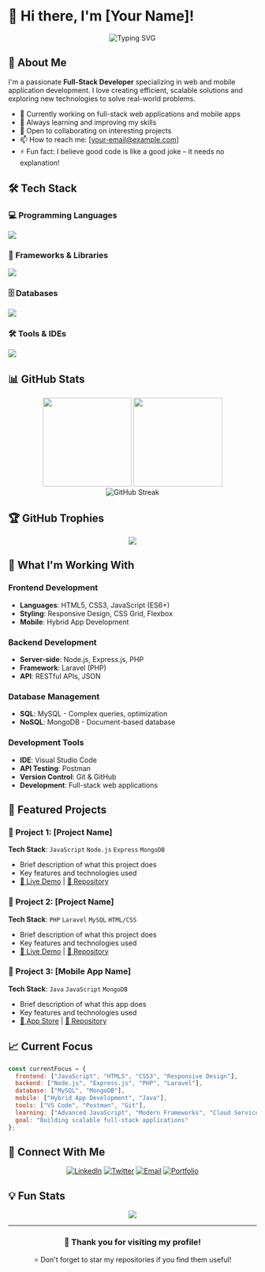 # 👋 Hi there, I'm [Your Name]!

<div align="center">
  <img src="https://readme-typing-svg.herokuapp.com?font=Fira+Code&weight=600&size=28&duration=4000&pause=1000&color=36BCF7&center=true&vCenter=true&width=600&lines=Full-Stack+Web+Developer;Mobile+App+Developer;Always+Learning+New+Technologies;Building+Innovative+Solutions" alt="Typing SVG" />
</div>

## 🚀 About Me

I'm a passionate **Full-Stack Developer** specializing in web and mobile application development. I love creating efficient, scalable solutions and exploring new technologies to solve real-world problems.

- 🔭 Currently working on full-stack web applications and mobile apps
- 🌱 Always learning and improving my skills
- 💼 Open to collaborating on interesting projects
- 📫 How to reach me: [your-email@example.com]
- ⚡ Fun fact: I believe good code is like a good joke – it needs no explanation!

## 🛠️ Tech Stack

### 💻 Programming Languages
<div align="left">
  <img src="https://skillicons.dev/icons?i=c,js,php,java,html,css" />
</div>

### 🎯 Frameworks & Libraries
<div align="left">
  <img src="https://skillicons.dev/icons?i=nodejs,express,laravel" />
</div>

### 🗄️ Databases
<div align="left">
  <img src="https://skillicons.dev/icons?i=mysql,mongodb" />
</div>

### 🛠️ Tools & IDEs
<div align="left">
  <img src="https://skillicons.dev/icons?i=vscode,postman,git,github" />
</div>

## 📊 GitHub Stats

<div align="center">
  <img height="180em" src="https://github-readme-stats.vercel.app/api?username=YOUR_USERNAME&show_icons=true&theme=tokyonight&include_all_commits=true&count_private=true"/>
  <img height="180em" src="https://github-readme-stats.vercel.app/api/top-langs/?username=YOUR_USERNAME&layout=compact&langs_count=8&theme=tokyonight"/>
</div>

<div align="center">
  <img src="https://github-readme-streak-stats.herokuapp.com/?user=YOUR_USERNAME&theme=tokyonight" alt="GitHub Streak" />
</div>

## 🏆 GitHub Trophies
<div align="center">
  <img src="https://github-profile-trophy.vercel.app/?username=YOUR_USERNAME&theme=tokyonight&no-frame=true&no-bg=false&margin-w=4&row=2&column=3" />
</div>

## 💼 What I'm Working With

### Frontend Development
- **Languages**: HTML5, CSS3, JavaScript (ES6+)
- **Styling**: Responsive Design, CSS Grid, Flexbox
- **Mobile**: Hybrid App Development

### Backend Development
- **Server-side**: Node.js, Express.js, PHP
- **Framework**: Laravel (PHP)
- **API**: RESTful APIs, JSON

### Database Management
- **SQL**: MySQL - Complex queries, optimization
- **NoSQL**: MongoDB - Document-based database

### Development Tools
- **IDE**: Visual Studio Code
- **API Testing**: Postman
- **Version Control**: Git & GitHub
- **Development**: Full-stack web applications

## 🌟 Featured Projects

### 🎯 Project 1: [Project Name]
**Tech Stack**: `JavaScript` `Node.js` `Express` `MongoDB`
- Brief description of what this project does
- Key features and technologies used
- [🔗 Live Demo](your-demo-link) | [📁 Repository](your-repo-link)

### 🎯 Project 2: [Project Name]
**Tech Stack**: `PHP` `Laravel` `MySQL` `HTML/CSS`
- Brief description of what this project does
- Key features and technologies used
- [🔗 Live Demo](your-demo-link) | [📁 Repository](your-repo-link)

### 🎯 Project 3: [Mobile App Name]
**Tech Stack**: `Java` `JavaScript` `MongoDB`
- Brief description of what this app does
- Key features and technologies used
- [📱 App Store](your-app-link) | [📁 Repository](your-repo-link)

## 📈 Current Focus

```javascript
const currentFocus = {
  frontend: ["JavaScript", "HTML5", "CSS3", "Responsive Design"],
  backend: ["Node.js", "Express.js", "PHP", "Laravel"],
  database: ["MySQL", "MongoDB"],
  mobile: ["Hybrid App Development", "Java"],
  tools: ["VS Code", "Postman", "Git"],
  learning: ["Advanced JavaScript", "Modern Frameworks", "Cloud Services"],
  goal: "Building scalable full-stack applications"
};
```

## 🤝 Connect With Me

<div align="center">
  
[![LinkedIn](https://img.shields.io/badge/LinkedIn-0077B5?style=for-the-badge&logo=linkedin&logoColor=white)](your-linkedin-url)
[![Twitter](https://img.shields.io/badge/Twitter-1DA1F2?style=for-the-badge&logo=twitter&logoColor=white)](your-twitter-url)
[![Email](https://img.shields.io/badge/Email-D14836?style=for-the-badge&logo=gmail&logoColor=white)](mailto:your-email@example.com)
[![Portfolio](https://img.shields.io/badge/Portfolio-000000?style=for-the-badge&logo=vercel&logoColor=white)](your-portfolio-url)

</div>

## 💡 Fun Stats

<div align="center">
  <img src="https://komarev.com/ghpvc/?username=YOUR_USERNAME&color=36BCF7&style=flat-square&label=Profile+Views" />
</div>

---

<div align="center">
  <h3>💖 Thank you for visiting my profile!</h3>
  <p>⭐ Don't forget to star my repositories if you find them useful!</p>
</div>
